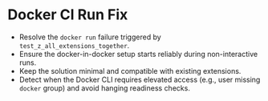 # Docker CI Run Fix

- Resolve the `docker run` failure triggered by `test_z_all_extensions_together`.
- Ensure the docker-in-docker setup starts reliably during non-interactive runs.
- Keep the solution minimal and compatible with existing extensions.
- Detect when the Docker CLI requires elevated access (e.g., user missing `docker` group) and avoid hanging readiness checks.
